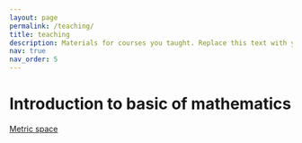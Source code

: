 ```yaml
---
layout: page
permalink: /teaching/
title: teaching
description: Materials for courses you taught. Replace this text with your description.
nav: true
nav_order: 5
---
```



# Introduction to basic of mathematics
[Metric space](https://www.overleaf.com/read/tzhgpsfqckrt#a832a0)